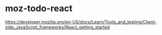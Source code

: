 # moz-todo-react
https://developer.mozilla.org/en-US/docs/Learn/Tools_and_testing/Client-side_JavaScript_frameworks/React_getting_started
